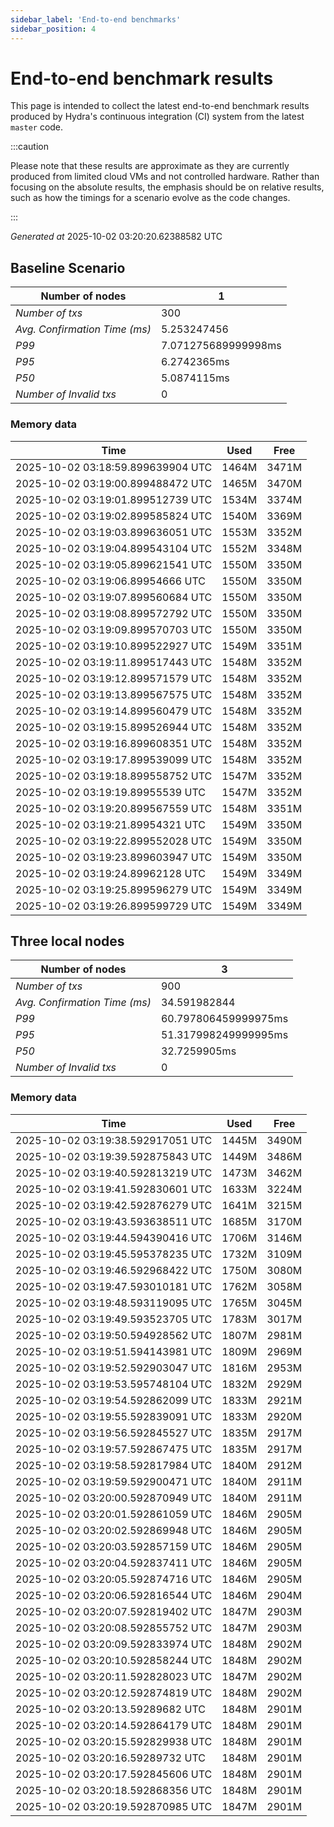 ```yaml
--- 
sidebar_label: 'End-to-end benchmarks' 
sidebar_position: 4 
--- 
```


# End-to-end benchmark results 

This page is intended to collect the latest end-to-end benchmark  results produced by Hydra's continuous integration (CI) system from  the latest `master` code.

:::caution

Please note that these results are approximate  as they are currently produced from limited cloud VMs and not controlled hardware.  Rather than focusing on the absolute results,   the emphasis should be on relative results,  such as how the timings for a scenario evolve as the code changes.

:::

_Generated at_  2025-10-02 03:20:20.62388582 UTC


## Baseline Scenario



| Number of nodes |  1 | 
| -- | -- |
| _Number of txs_ | 300 |
| _Avg. Confirmation Time (ms)_ | 5.253247456 |
| _P99_ | 7.071275689999998ms |
| _P95_ | 6.2742365ms |
| _P50_ | 5.0874115ms |
| _Number of Invalid txs_ | 0 |
      

### Memory data 

 | Time | Used | Free | 
|------------------------------------|------|------|
 | 2025-10-02 03:18:59.899639904 UTC | 1464M | 3471M | 
 | 2025-10-02 03:19:00.899488472 UTC | 1465M | 3470M | 
 | 2025-10-02 03:19:01.899512739 UTC | 1534M | 3374M | 
 | 2025-10-02 03:19:02.899585824 UTC | 1540M | 3369M | 
 | 2025-10-02 03:19:03.899636051 UTC | 1553M | 3352M | 
 | 2025-10-02 03:19:04.899543104 UTC | 1552M | 3348M | 
 | 2025-10-02 03:19:05.899621541 UTC | 1550M | 3350M | 
 | 2025-10-02 03:19:06.89954666 UTC | 1550M | 3350M | 
 | 2025-10-02 03:19:07.899560684 UTC | 1550M | 3350M | 
 | 2025-10-02 03:19:08.899572792 UTC | 1550M | 3350M | 
 | 2025-10-02 03:19:09.899570703 UTC | 1550M | 3350M | 
 | 2025-10-02 03:19:10.899522927 UTC | 1549M | 3351M | 
 | 2025-10-02 03:19:11.899517443 UTC | 1548M | 3352M | 
 | 2025-10-02 03:19:12.899571579 UTC | 1548M | 3352M | 
 | 2025-10-02 03:19:13.899567575 UTC | 1548M | 3352M | 
 | 2025-10-02 03:19:14.899560479 UTC | 1548M | 3352M | 
 | 2025-10-02 03:19:15.899526944 UTC | 1548M | 3352M | 
 | 2025-10-02 03:19:16.899608351 UTC | 1548M | 3352M | 
 | 2025-10-02 03:19:17.899539099 UTC | 1548M | 3352M | 
 | 2025-10-02 03:19:18.899558752 UTC | 1547M | 3352M | 
 | 2025-10-02 03:19:19.89955539 UTC | 1547M | 3352M | 
 | 2025-10-02 03:19:20.899567559 UTC | 1548M | 3351M | 
 | 2025-10-02 03:19:21.89954321 UTC | 1549M | 3350M | 
 | 2025-10-02 03:19:22.899552028 UTC | 1549M | 3350M | 
 | 2025-10-02 03:19:23.899603947 UTC | 1549M | 3350M | 
 | 2025-10-02 03:19:24.89962128 UTC | 1549M | 3349M | 
 | 2025-10-02 03:19:25.899596279 UTC | 1549M | 3349M | 
 | 2025-10-02 03:19:26.899599729 UTC | 1549M | 3349M | 


## Three local nodes



| Number of nodes |  3 | 
| -- | -- |
| _Number of txs_ | 900 |
| _Avg. Confirmation Time (ms)_ | 34.591982844 |
| _P99_ | 60.797806459999975ms |
| _P95_ | 51.317998249999995ms |
| _P50_ | 32.7259905ms |
| _Number of Invalid txs_ | 0 |
      

### Memory data 

 | Time | Used | Free | 
|------------------------------------|------|------|
 | 2025-10-02 03:19:38.592917051 UTC | 1445M | 3490M | 
 | 2025-10-02 03:19:39.592875843 UTC | 1449M | 3486M | 
 | 2025-10-02 03:19:40.592813219 UTC | 1473M | 3462M | 
 | 2025-10-02 03:19:41.592830601 UTC | 1633M | 3224M | 
 | 2025-10-02 03:19:42.592876279 UTC | 1641M | 3215M | 
 | 2025-10-02 03:19:43.593638511 UTC | 1685M | 3170M | 
 | 2025-10-02 03:19:44.594390416 UTC | 1706M | 3146M | 
 | 2025-10-02 03:19:45.595378235 UTC | 1732M | 3109M | 
 | 2025-10-02 03:19:46.592968422 UTC | 1750M | 3080M | 
 | 2025-10-02 03:19:47.593010181 UTC | 1762M | 3058M | 
 | 2025-10-02 03:19:48.593119095 UTC | 1765M | 3045M | 
 | 2025-10-02 03:19:49.593523705 UTC | 1783M | 3017M | 
 | 2025-10-02 03:19:50.594928562 UTC | 1807M | 2981M | 
 | 2025-10-02 03:19:51.594143981 UTC | 1809M | 2969M | 
 | 2025-10-02 03:19:52.592903047 UTC | 1816M | 2953M | 
 | 2025-10-02 03:19:53.595748104 UTC | 1832M | 2929M | 
 | 2025-10-02 03:19:54.592862099 UTC | 1833M | 2921M | 
 | 2025-10-02 03:19:55.592839091 UTC | 1833M | 2920M | 
 | 2025-10-02 03:19:56.592845527 UTC | 1835M | 2917M | 
 | 2025-10-02 03:19:57.592867475 UTC | 1835M | 2917M | 
 | 2025-10-02 03:19:58.592817984 UTC | 1840M | 2912M | 
 | 2025-10-02 03:19:59.592900471 UTC | 1840M | 2911M | 
 | 2025-10-02 03:20:00.592870949 UTC | 1840M | 2911M | 
 | 2025-10-02 03:20:01.592861059 UTC | 1846M | 2905M | 
 | 2025-10-02 03:20:02.592869948 UTC | 1846M | 2905M | 
 | 2025-10-02 03:20:03.592857159 UTC | 1846M | 2905M | 
 | 2025-10-02 03:20:04.592837411 UTC | 1846M | 2905M | 
 | 2025-10-02 03:20:05.592874716 UTC | 1846M | 2905M | 
 | 2025-10-02 03:20:06.592816544 UTC | 1846M | 2904M | 
 | 2025-10-02 03:20:07.592819402 UTC | 1847M | 2903M | 
 | 2025-10-02 03:20:08.592855752 UTC | 1847M | 2903M | 
 | 2025-10-02 03:20:09.592833974 UTC | 1848M | 2902M | 
 | 2025-10-02 03:20:10.592858244 UTC | 1848M | 2902M | 
 | 2025-10-02 03:20:11.592828023 UTC | 1847M | 2902M | 
 | 2025-10-02 03:20:12.592874819 UTC | 1848M | 2902M | 
 | 2025-10-02 03:20:13.59289682 UTC | 1848M | 2901M | 
 | 2025-10-02 03:20:14.592864179 UTC | 1848M | 2901M | 
 | 2025-10-02 03:20:15.592829938 UTC | 1848M | 2901M | 
 | 2025-10-02 03:20:16.59289732 UTC | 1848M | 2901M | 
 | 2025-10-02 03:20:17.592845606 UTC | 1848M | 2901M | 
 | 2025-10-02 03:20:18.592868356 UTC | 1848M | 2901M | 
 | 2025-10-02 03:20:19.592870985 UTC | 1847M | 2901M | 

